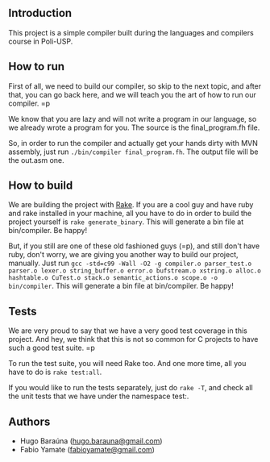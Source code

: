 Introduction
------------

This project is a simple compiler built during the languages and compilers course in Poli-USP.


How to run
----------

First of all, we need to build our compiler, so skip to the next topic, and
after that, you can go back here, and we will teach you the art of how to run
our compiler. =p

We know that you are lazy and will not write a program in our language, so we
already wrote a program for you. The source is the final_program.fh file.

So, in order to run the compiler and actually get your hands dirty with MVN 
assembly, just run `./bin/compiler final_program.fh`. The output file will be the
out.asm one.


How to build
------------

We are building the project with [Rake](http://rake.rubyforge.org/). If you are 
a cool guy and have ruby and rake installed in your machine, all you have to do 
in order to build the project yourself is `rake generate_binary`. This will 
generate a bin file at bin/compiler. Be happy!

But, if you still are one of these old fashioned guys (=p), and still don't have
ruby, don't worry, we are giving you another way to build our project, manually.
Just run `gcc -std=c99 -Wall -O2 -g compiler.o parser_test.o parser.o lexer.o string_buffer.o error.o bufstream.o xstring.o alloc.o hashtable.o CuTest.o stack.o semantic_actions.o scope.o -o bin/compiler`. This will 
generate a bin file at bin/compiler. Be happy!


Tests
-----

We are very proud to say that we have a very good test coverage in this project.
And hey, we think that this is not so common for C projects to have such a good test
suite. =p

To run the test suite, you will need Rake too. And one more time, all you have
to do is `rake test:all`.

If you would like to run the tests separately, just do `rake -T`, and check
all the unit tests that we have under the namespace test:.



Authors
-------

  * Hugo Baraúna (hugo.barauna@gmail.com)
  * Fabio Yamate (fabioyamate@gmail.com)

